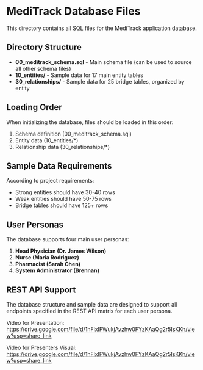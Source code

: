 # MediTrack Database Files

This directory contains all SQL files for the MediTrack application database.

## Directory Structure

- **00_meditrack_schema.sql** - Main schema file (can be used to source all other schema files)
- **10_entities/** - Sample data for 17 main entity tables
- **30_relationships/** - Sample data for 25 bridge tables, organized by entity

## Loading Order

When initializing the database, files should be loaded in this order:

1. Schema definition (00_meditrack_schema.sql)
2. Entity data (10_entities/\*)
3. Relationship data (30_relationships/\*)

## Sample Data Requirements

According to project requirements:

- Strong entities should have 30-40 rows
- Weak entities should have 50-75 rows
- Bridge tables should have 125+ rows

## User Personas

The database supports four main user personas:

1. **Head Physician (Dr. James Wilson)**
2. **Nurse (Maria Rodriguez)**
3. **Pharmacist (Sarah Chen)**
4. **System Administrator (Brennan)**

## REST API Support

The database structure and sample data are designed to support all endpoints specified in the REST API matrix for each user persona.

Video for Presentation:
https://drive.google.com/file/d/1hFlxIFWukjAvzhw0FYzKAaQg2r5IsKKh/view?usp=share_link

Video for Presenters Visual: 
https://drive.google.com/file/d/1hFlxIFWukjAvzhw0FYzKAaQg2r5IsKKh/view?usp=share_link
